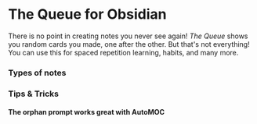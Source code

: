 # The Queue for Obsidian

There is no point in creating notes you never see again! *The Queue* shows you random cards you made, one after the other. But that's not everything! You can use this for spaced repetition learning, habits, and many more.

### Types of notes




### Tips & Tricks

#### The orphan prompt works great with AutoMOC